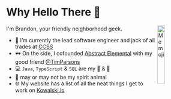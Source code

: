# Why Hello There 👋

<img width="20%" align="right" alt="Memoji" src="https://user-images.githubusercontent.com/1323467/102125932-646e0080-3e18-11eb-8031-ab530428d1af.png" />

I'm Brandon, your friendly neighborhood geek. 

- 💼 I’m currently the lead software engineer and jack of all trades at [CCSS](https://socialsciences.cornell.edu)
- 🕶 On the side, I cofounded [Abstract Elemental](https://AbstractElemental.com) with my good friend [@TimParsons](https://github.com/TimParsons)
- 💻 ```Java```, ```TypeScript``` & ```SQL``` are my 🍞 & 🧈
- 🍕 may or may not be my spirit animal
- 🌐 My website has a list of all the neat things I get to work on [Kowalski.io](https://kowalski.io)
